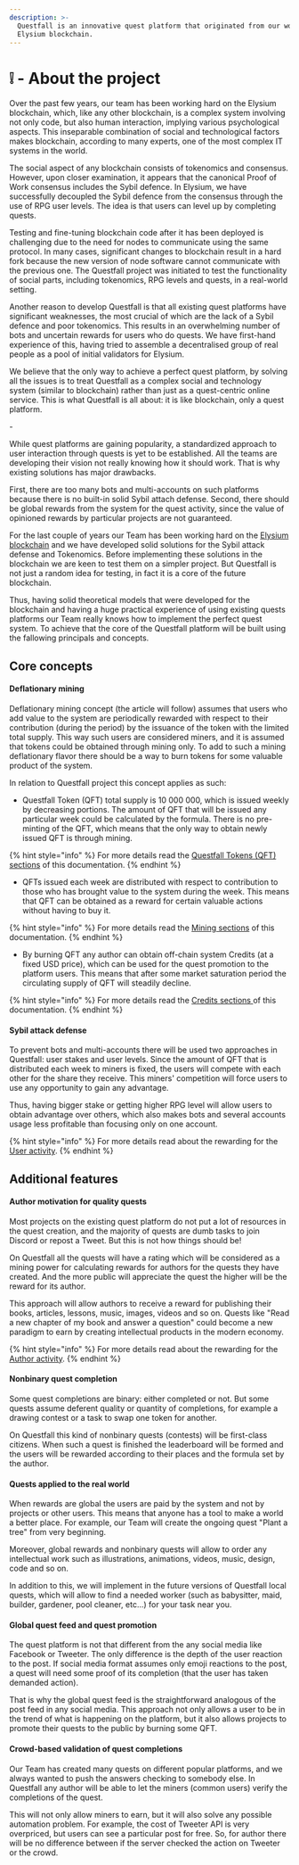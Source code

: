 ```yaml
---
description: >-
  Questfall is an innovative quest platform that originated from our work on the
  Elysium blockchain.
---
```


# ❕ - About the project

Over the past few years, our team has been working hard on the Elysium blockchain, which, like any other blockchain, is a complex system involving not only code, but also human interaction, implying various psychological aspects. This inseparable combination of social and technological factors makes blockchain, according to many experts, one of the most complex IT systems in the world.

The social aspect of any blockchain consists of tokenomics and consensus. However, upon closer examination, it appears that the canonical Proof of Work consensus includes the Sybil defence. In Elysium, we have successfully decoupled the Sybil defence from the consensus through the use of RPG user levels. The idea is that users can level up by completing quests.

Testing and fine-tuning blockchain code after it has been deployed is challenging due to the need for nodes to communicate using the same protocol. In many cases, significant changes to blockchain result in a hard fork because the new version of node software cannot communicate with the previous one. The Questfall project was initiated to test the functionality of social parts, including tokenomics, RPG levels and quests, in a real-world setting.

Another reason to develop Questfall is that all existing quest platforms have significant weaknesses, the most crucial of which are the lack of a Sybil defence and poor tokenomics. This results in an overwhelming number of bots and uncertain rewards for users who do quests. We have first-hand experience of this, having tried to assemble a decentralised group of real people as a pool of initial validators for Elysium.

We believe that the only way to achieve a perfect quest platform, by solving all the issues is to treat Questfall as a complex social and technology system (similar to blockchain) rather than just as a quest-centric online service. This is what Questfall is all about: it is like blockchain, only a quest platform.

\-

While quest platforms are gaining popularity, a standardized approach to user interaction through quests is yet to be established. All the teams are developing their vision not really knowing how it should work. That is why existing solutions has major drawbacks.

First, there are too many bots and multi-accounts on such platforms because there is no built-in solid Sybil attach defense. Second, there should be global rewards from the system for the quest activity, since the value of opinioned rewards by particular projects are not guaranteed.

For the last couple of years our Team has been working hard on the [Elysium blockchain](https://docs.elysium-chain.com/) and we have developed solid solutions for the Sybil attack defense and Tokenomics. Before implementing these solutions in the blockchain we are keen to test them on a simpler project. But Questfall is not just a random idea for testing, in fact it is a core of the future blockchain.

Thus, having solid theoretical models that were developed for the blockchain and having a huge practical experience of using existing quests platforms our Team really knows how to implement the perfect quest system. To achieve that the core of the Questfall platform will be built using the fallowing principals and concepts.

## Core concepts

#### Deflationary mining

Deflationary mining concept (the article will follow) assumes that users who add value to the system are periodically rewarded with respect to their contribution (during the period) by the issuance of the token with the limited total supply. This way such users are considered miners, and it is assumed that tokens could be obtained through mining only. To add to such a mining deflationary flavor there should be a way to burn tokens for some valuable product of the system.

In relation to Questfall project this concept applies as such:

* Questfall Token (QFT) total supply is 10 000 000, which is issued weekly by decreasing portions. The amount of QFT that will be issued any particular week could be calculated by the formula. There is no pre-minting of the QFT, which means that the only way to obtain newly issued QFT is through mining.&#x20;

{% hint style="info" %}
For more details read the [Questfall Tokens (QFT) sections](tokenomics/questfall-tokens-qft.md) of this documentation.
{% endhint %}

* QFTs issued each week are distributed with respect to contribution to those who has brought value to the system during the week. This means that QFT can be obtained as a reward for certain valuable actions without having to buy it.

{% hint style="info" %}
For more details read the [Mining sections](broken-reference) of this documentation.
{% endhint %}

* By burning QFT any author can obtain off-chain system Credits (at a fixed USD price), which can be used for the quest promotion to the platform users. This means that after some market saturation period the circulating supply of QFT will steadily decline.

{% hint style="info" %}
For more details read the [Credits sections ](tokenomics/credits-off-chain.md)of this documentation.
{% endhint %}

#### Sybil attack defense

To prevent bots and multi-accounts there will be used two approaches in Questfall: user stakes and user levels. Since the amount of QFT that is distributed each week to miners is fixed, the users will compete with each other for the share they receive. This miners' competition will force users to use any opportunity to gain any advantage.

Thus, having bigger stake or getting higher RPG level will allow users to obtain advantage over others, which also makes bots and several accounts usage less profitable than focusing only on one account.

{% hint style="info" %}
For more details read about the rewarding for the [User activity](qft-distribution/mining-65/users-40/).
{% endhint %}

## Additional features

#### Author motivation for quality quests

Most projects on the existing quest platform do not put a lot of resources in the quest creation, and the majority of quests are dumb tasks to join Discord or repost a Tweet. But this is not how things should be!

On Questfall all the quests will have a rating which will be considered as a mining power for calculating rewards for authors for the quests they have created. And the more public will appreciate the quest the higher will be the reward for its author.&#x20;

This approach will allow authors to receive a reward for publishing their books, articles, lessons, music, images, videos and so on. Quests like "Read a new chapter of my book and answer a question" could become a new paradigm to earn by creating intellectual products in the modern economy.

{% hint style="info" %}
For more details read about the rewarding for the [Author activity](qft-distribution/mining-65/authors-25/).
{% endhint %}

#### Nonbinary quest completion

Some quest completions are binary: either completed or not. But some quests assume deferent quality or quantity of completions, for example a drawing contest or a task to swap one token for another.

On Questfall this kind of nonbinary quests (contests) will be first-class citizens. When such a quest is finished the leaderboard will be formed and the users will be rewarded according to their places and the formula set by the author.

#### Quests applied to the real world

When rewards are global the users are paid by the system and not by projects or other users. This means that anyone has a tool to make a world a better place. For example, our Team will create the ongoing quest "Plant a tree" from very beginning.&#x20;

Moreover, global rewards and nonbinary quests will allow to order any intellectual work such as illustrations, animations, videos, music, design, code and so on.

In addition to this, we will implement in the future versions of Questfall local quests, which will allow to find a needed worker (such as babysitter, maid, builder, gardener, pool cleaner, etc...) for your task near you.

#### Global quest feed and quest promotion

The quest platform is not that different from the any social media like Facebook or Tweeter. The only difference is the depth of the user reaction to the post. If social media format assumes only emoji reactions to the post, a quest will need some proof of its completion (that the user has taken demanded action).

That is why the global quest feed is the straightforward analogous of the post feed in any social media. This approach not only allows a user to be in the trend of what is happening on the platform, but it also allows projects to promote their quests to the public by burning some QFT.

#### Crowd-based validation of quest completions

Our Team has created many quests on different popular platforms, and we always wanted to push the answers checking to somebody else. In Questfall any author will be able to let the miners (common users) verify the completions of the quest.

This will not only allow miners to earn, but it will also solve any possible automation problem. For example, the cost of Tweeter API is very overpriced, but users can see a particular post for free. So, for author there will be no difference between if the server checked the action on Tweeter or the crowd.
